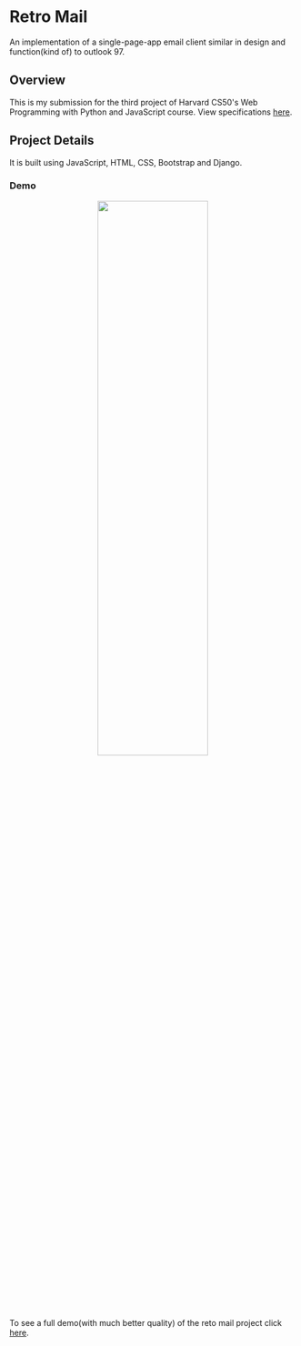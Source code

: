 # Retro Mail
An implementation of a single-page-app email client similar in design and function(kind of) to outlook 97. 

## Overview
This is my submission for the third project of Harvard CS50's Web Programming with Python and JavaScript course. View specifications [here](https://cs50.harvard.edu/web/2020/projects/3/mail/).

## Project Details
It is built using JavaScript, HTML, CSS, Bootstrap and Django. 

### Demo
<p align="center">
  <img src="mail/static/mail/images/demo.gif" width=62% height=50%/>
</p>

To see a full demo(with much better quality) of the reto mail project click [here](https://www.youtube.com/watch?v=8OZpFcwq41w).
